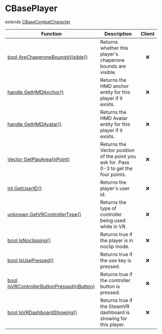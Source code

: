 # CBasePlayer
extends [CBaseCombatCharacter](../CBaseCombatCharacter)

Function|Description|Client
--|--|:--:
[bool AreChaperoneBoundsVisible()](AreChaperoneBoundsVisible)|Returns whether this player's chaperone bounds are visible.|❌
[handle GetHMDAnchor()](GetHMDAnchor)|Returns the HMD anchor entity for this player if it exists.|❌
[handle GetHMDAvatar()](GetHMDAvatar)|Returns the HMD Avatar entity for this player if it exists.|❌
[Vector GetPlayArea(nPoint)](GetPlayArea)|Returns the Vector position of the point you ask for. Pass 0-3 to get the four points.|❌
[int GetUserID()](GetUserID)|Returns the player's user id.|❌
[unknown GetVRControllerType()](GetVRControllerType)|Returns the type of controller being used while in VR.|❌
[bool IsNoclipping()](IsNoclipping)|Returns true if the player is in noclip mode.|❌
[bool IsUsePressed()](IsUsePressed)|Returns true if the use key is pressed.|❌
[bool IsVRControllerButtonPressed(nButton)](IsVRControllerButtonPressed)|Returns true if the controller button is pressed.|❌
[bool IsVRDashboardShowing()](IsVRDashboardShowing)|Returns true if the SteamVR dashboard is showing for this player.|❌
